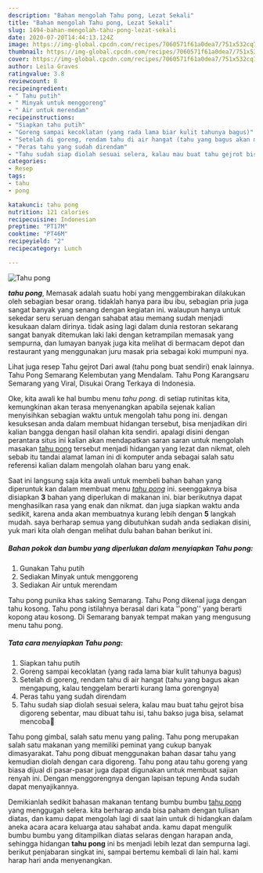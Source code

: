 ```yaml
---
description: "Bahan mengolah Tahu pong, Lezat Sekali"
title: "Bahan mengolah Tahu pong, Lezat Sekali"
slug: 1494-bahan-mengolah-tahu-pong-lezat-sekali
date: 2020-07-20T14:44:13.124Z
image: https://img-global.cpcdn.com/recipes/7060571f61a0dea7/751x532cq70/tahu-pong-foto-resep-utama.jpg
thumbnail: https://img-global.cpcdn.com/recipes/7060571f61a0dea7/751x532cq70/tahu-pong-foto-resep-utama.jpg
cover: https://img-global.cpcdn.com/recipes/7060571f61a0dea7/751x532cq70/tahu-pong-foto-resep-utama.jpg
author: Leila Graves
ratingvalue: 3.8
reviewcount: 8
recipeingredient:
- " Tahu putih"
- " Minyak untuk menggoreng"
- " Air untuk merendam"
recipeinstructions:
- "Siapkan tahu putih"
- "Goreng sampai kecoklatan (yang rada lama biar kulit tahunya bagus)"
- "Setelah di goreng, rendam tahu di air hangat (tahu yang bagus akan mengapung, kalau tenggelam berarti kurang lama gorengnya)"
- "Peras tahu yang sudah direndam"
- "Tahu sudah siap diolah sesuai selera, kalau mau buat tahu gejrot bisa digoreng sebentar, mau dibuat tahu isi, tahu bakso juga bisa, selamat mencoba🤗"
categories:
- Resep
tags:
- tahu
- pong

katakunci: tahu pong 
nutrition: 121 calories
recipecuisine: Indonesian
preptime: "PT17M"
cooktime: "PT46M"
recipeyield: "2"
recipecategory: Lunch

---
```



![Tahu pong](https://img-global.cpcdn.com/recipes/7060571f61a0dea7/751x532cq70/tahu-pong-foto-resep-utama.jpg)

<b><i>tahu pong</i></b>, Memasak adalah suatu hobi yang menggembirakan dilakukan oleh sebagian besar orang. tidaklah hanya para ibu ibu, sebagian pria juga sangat banyak yang senang dengan kegiatan ini. walaupun hanya untuk sekedar seru seruan dengan sahabat atau memang sudah menjadi kesukaan dalam dirinya. tidak asing lagi dalam dunia restoran sekarang sangat banyak ditemukan laki laki dengan ketrampilan memasak yang sempurna, dan lumayan banyak juga kita melihat di bermacam depot dan restaurant yang menggunakan juru masak pria sebagai koki mumpuni nya.

Lihat juga resep Tahu gejrot Dari awal (tahu pong buat sendiri) enak lainnya. Tahu Pong Semarang Kelembutan yang Mendalam. Tahu Pong Karangsaru Semarang yang Viral, Disukai Orang Terkaya di Indonesia.

Oke, kita awali ke hal bumbu menu <i>tahu pong</i>. di setiap rutinitas kita, kemungkinan akan terasa menyenangkan apabila sejenak kalian menyisihkan sebagian waktu untuk mengolah tahu pong ini. dengan kesuksesan anda dalam membuat hidangan tersebut, bisa menjadikan diri kalian bangga dengan hasil olahan kita sendiri. apalagi disini dengan perantara situs ini kalian akan mendapatkan saran saran untuk mengolah masakan <u>tahu pong</u> tersebut menjadi hidangan yang lezat dan nikmat, oleh sebab itu tandai alamat laman ini di komputer anda sebagai salah satu referensi kalian dalam mengolah olahan baru yang enak.


Saat ini langsung saja kita awali untuk membeli bahan bahan yang diperuntuk kan dalam membuat menu <u><i>tahu pong</i></u> ini. seenggaknya bisa disiapkan <b>3</b> bahan yang diperlukan di makanan ini. biar berikutnya dapat menghasilkan rasa yang enak dan nikmat. dan juga siapkan waktu anda sedikit, karena anda akan membuatnya kurang lebih dengan <b>5</b> langkah mudah. saya berharap semua yang dibutuhkan sudah anda sediakan disini, yuk mari kita olah dengan melihat dulu bahan bahan berikut ini.

<!--inarticleads1-->

##### Bahan pokok dan bumbu yang diperlukan dalam menyiapkan Tahu pong:

1. Gunakan  Tahu putih
1. Sediakan  Minyak untuk menggoreng
1. Sediakan  Air untuk merendam


Tahu pong punika khas saking Semarang. Tahu Pong dikenal juga dengan tahu kosong. Tahu pong istilahnya berasal dari kata &#39;&#39;pong&#39;&#39; yang berarti kopong atau kosong. Di Semarang banyak tempat makan yang mengusung menu tahu pong. 

<!--inarticleads2-->

##### Tata cara menyiapkan Tahu pong:

1. Siapkan tahu putih
1. Goreng sampai kecoklatan (yang rada lama biar kulit tahunya bagus)
1. Setelah di goreng, rendam tahu di air hangat (tahu yang bagus akan mengapung, kalau tenggelam berarti kurang lama gorengnya)
1. Peras tahu yang sudah direndam
1. Tahu sudah siap diolah sesuai selera, kalau mau buat tahu gejrot bisa digoreng sebentar, mau dibuat tahu isi, tahu bakso juga bisa, selamat mencoba🤗


Tahu pong gimbal, salah satu menu yang paling. Tahu pong merupakan salah satu makanan yang memiliki peminat yang cukup banyak dimasyarakat. Tahu pong dibuat menggunakan bahan dasar tahu yang kemudian diolah dengan cara digoreng. Tahu pong atau tahu goreng yang biasa dijual di pasar-pasar juga dapat digunakan untuk membuat sajian renyah ini. Dengan menggorengnya dengan lapisan tepung Anda sudah dapat menyajikannya. 

Demikianlah sedikit bahasan makanan tentang bumbu bumbu <u>tahu pong</u> yang menggugah selera. kita berharap anda bisa paham dengan tulisan diatas, dan kamu dapat mengolah lagi di saat lain untuk di hidangkan dalam aneka acara acara keluarga atau sahabat anda. kamu dapat mengulik bumbu bumbu yang ditampilkan diatas selaras dengan harapan anda, sehingga hidangan <b>tahu pong</b> ini bs menjadi lebih lezat dan sempurna lagi. berikut penjabaran singkat ini, sampai bertemu kembali di lain hal. kami harap hari anda menyenangkan.
